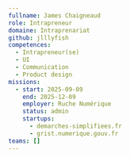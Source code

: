 ```yaml
---
fullname: James Chaigneaud
role: Intrapreneur
domaine: Intraprenariat
github: jlllyfish
competences:
  - Intrapreneur(se)
  - UI
  - Communication
  - Product design
missions:
  - start: 2025-09-09
    end: 2025-12-09
    employer: Ruche Numérique
    status: admin
    startups:
      - demarches-simplifiees.fr
      - grist.numerique.gouv.fr
teams: []
---
```

